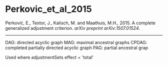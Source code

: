# Perkovic_et_al_2015

Perković, E., Textor, J., Kalisch, M. and Maathuis, M.H., 2015. A complete generalized adjustment criterion. _arXiv preprint arXiv:1507.01524_.

---

DAG: directed acyclic graph
MAG: maximal ancestral graphs
CPDAG: completed partially directed acyclic graph
PAG:  partial ancestral grap


Used where adjustmentSets effect = 'total'